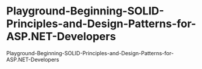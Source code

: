 # Playground-Beginning-SOLID-Principles-and-Design-Patterns-for-ASP.NET-Developers
Playground-Beginning-SOLID-Principles-and-Design-Patterns-for-ASP.NET-Developers
